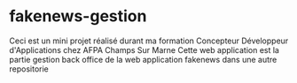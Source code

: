 # fakenews-gestion
Ceci est un mini projet réalisé durant ma formation Concepteur Développeur d'Applications chez AFPA Champs Sur Marne
Cette web application est la partie gestion back office de la web application fakenews dans une autre repositorie
